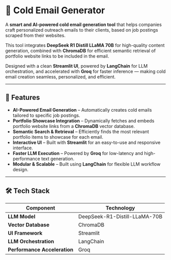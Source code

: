 # 📧 Cold Email Generator

A **smart and AI-powered cold email generation tool** that helps companies craft personalized outreach emails to their clients, based on job postings scraped from their websites.  

This tool integrates **DeepSeek R1 Distill LLaMA 70B** for high-quality content generation, combined with **ChromaDB** for efficient semantic retrieval of portfolio website links to be included in the email.  

Designed with a clean **Streamlit UI**, powered by **LangChain** for LLM orchestration, and accelerated with **Groq** for faster inference — making cold email creation seamless, personalized, and efficient.  

---

## 🚀 Features

- **AI-Powered Email Generation** – Automatically creates cold emails tailored to specific job postings.
- **Portfolio Showcase Integration** – Dynamically fetches and embeds portfolio website links from a **ChromaDB** vector database.
- **Semantic Search & Retrieval** – Efficiently finds the most relevant portfolio items to showcase for each email.
- **Interactive UI** – Built with **Streamlit** for an easy-to-use and responsive interface.
- **Faster LLM Execution** – Powered by **Groq** for low-latency and high-performance text generation.
- **Modular & Scalable** – Built using **LangChain** for flexible LLM workflow design.

---

## 🛠 Tech Stack

| Component | Technology |
|-----------|------------|
| **LLM Model** | DeepSeek-R1-Distill-LLaMA-70B |
| **Vector Database** | ChromaDB |
| **UI Framework** | Streamlit |
| **LLM Orchestration** | LangChain |
| **Performance Acceleration** | Groq |


